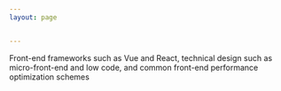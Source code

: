 ```yaml
---
layout: page


---
```


Front-end frameworks such as Vue and React, technical design such as micro-front-end and low code, and common front-end performance optimization schemes